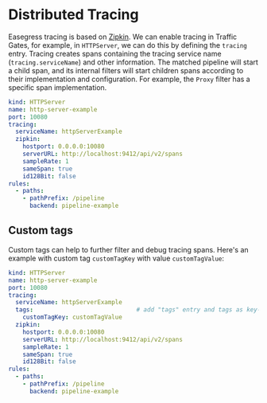 # Distributed Tracing

Easegress tracing is based on [Zipkin](https://zipkin.io/). We can enable tracing in Traffic Gates, for example, in `HTTPServer`, we can do this by defining the `tracing` entry. Tracing creates spans containing the tracing service name (`tracing.serviceName`) and other information. The matched pipeline will start a child span, and its internal filters will start children spans according to their implementation and configuration. For example, the `Proxy` filter has a specific span implementation.

```yaml
kind: HTTPServer
name: http-server-example
port: 10080
tracing:
  serviceName: httpServerExample
  zipkin:
    hostport: 0.0.0.0:10080
    serverURL: http://localhost:9412/api/v2/spans
    sampleRate: 1
    sameSpan: true
    id128Bit: false
rules:
  - paths:
    - pathPrefix: /pipeline
      backend: pipeline-example
```

## Custom tags

Custom tags can help to further filter and debug tracing spans. Here's an example with custom tag `customTagKey` with value `customTagValue`:

```yaml
kind: HTTPServer
name: http-server-example
port: 10080
tracing:
  serviceName: httpServerExample
  tags:                             # add "tags" entry and tags as key-value pairs
    customTagKey: customTagValue
  zipkin:
    hostport: 0.0.0.0:10080
    serverURL: http://localhost:9412/api/v2/spans
    sampleRate: 1
    sameSpan: true
    id128Bit: false
rules:
  - paths:
    - pathPrefix: /pipeline
      backend: pipeline-example
```
